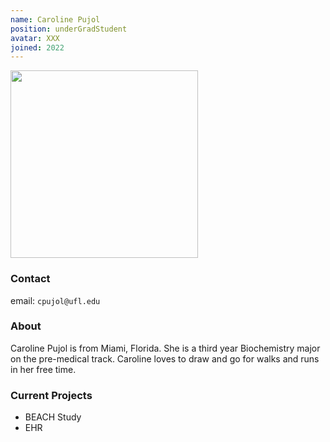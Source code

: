```yaml
---
name: Caroline Pujol
position: underGradStudent
avatar: XXX
joined: 2022
---
```


<img width="300" src="{{site.baseurl}}/images/people/{{page.avatar}}" data-action="zoom">

### Contact

email: `cpujol@ufl.edu` <br>


### About

Caroline Pujol is from Miami, Florida. She is a third year Biochemistry major on the pre-medical track. Caroline loves to draw and go for walks and runs in her free time.


### Current Projects

- BEACH Study
- EHR 
